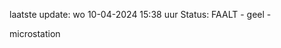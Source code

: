 laatste update: 
wo 10-04-2024 15:38   uur 
Status: FAALT - geel - 
<div class="service Y">microstation</div>